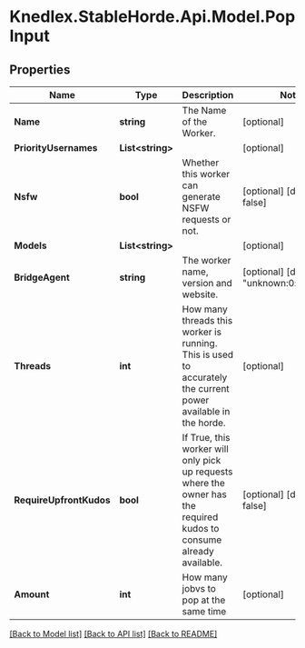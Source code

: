 # Knedlex.StableHorde.Api.Model.PopInput

## Properties

Name | Type | Description | Notes
------------ | ------------- | ------------- | -------------
**Name** | **string** | The Name of the Worker. | [optional] 
**PriorityUsernames** | **List&lt;string&gt;** |  | [optional] 
**Nsfw** | **bool** | Whether this worker can generate NSFW requests or not. | [optional] [default to false]
**Models** | **List&lt;string&gt;** |  | [optional] 
**BridgeAgent** | **string** | The worker name, version and website. | [optional] [default to "unknown:0:unknown"]
**Threads** | **int** | How many threads this worker is running. This is used to accurately the current power available in the horde. | [optional] 
**RequireUpfrontKudos** | **bool** | If True, this worker will only pick up requests where the owner has the required kudos to consume already available. | [optional] [default to false]
**Amount** | **int** | How many jobvs to pop at the same time | [optional] 

[[Back to Model list]](../README.md#documentation-for-models) [[Back to API list]](../README.md#documentation-for-api-endpoints) [[Back to README]](../README.md)

